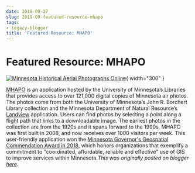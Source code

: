 ```yaml
---
date: 2019-09-27
slug: 2019-09-featured-resource-mhapo
tags:
- legacy-blogger
title: 'Featured Resource: MHAPO'
---
```


# Featured Resource: MHAPO



[![Minnesota Historical Aerial Photographs Online][image-1]][1]{ width="300" }

 [MHAPO][2] is an application hosted by the University of Minnesota’s Libraries that provides access to over 121,000 digital copies of Minnesota air photos. The photos come from both the University of Minnesota’s John R. Borchert Library collection and the Minnesota Department of Natural Resource’s [Landview][3] application. Users can find photos by selecting a point along a flight path that links to a downloadable image. The earliest photos in the collection are from the 1920s and it spans forward to the 1990s. MHAPO was first built in 2008, and now receives over 1000 visitors per week. <!-- more --> This user-friendly application won the [Minnesota Governor's Geospatial Commendation Award in 2018][4], which honors organizations that exemplify a commitment to "coordinated, affordable, reliable and effective" use of GIS to improve services within Minnesota.*This was originally posted on blogger [here][5]*.



[1]:	https://apps.lib.umn.edu/mhapo/w27cuIjMl8Kuq56iFQdyxKt
[2]:	https://apps.lib.umn.edu/Fmhapo/F&sa=D&sntz=1&usg=AOvVaw27cuIjMl8Kuq56iFQdyxKt
[3]:	https://www.dnr.state.mn.us/Fmaps/Flandview/F&sa=D&sntz=1&usg=AOvVaw1CYjdNl3ATM7qRvE-x5Hfw
[4]:	http://www.google.com/url?q=http://www.continuum.umn.edu/F2018/F10/Fborchert-map-library-wins-governors-award/F&sa=D&sntz=1&usg=AOvVaw3n_DgOXqH6VeSnABaHDyPY
[5]:	https://geobtaa.blogspot.com/2019/09/featured-resource-mhapo.html

[image-1]:	https://blogger.googleusercontent.com/img/a/AVvXsEgoxBF-SwqhkI3Efm35L8y1clcwjubOhVQY9k9mPeZjohQPkDXI8F89fEZx18fqKOoUJHrvJOg8Tja-rerL4sAtgmqBRdgUcjtrKSogdMBg8knBREcImVA_ZEfphjJcebvqP1yBMvIo1cH2J2O4Y5Rm0l0e2bGrcmp5YpiyQkhiFJ5OeOWy_ANS5R1sGQ=w636-h372